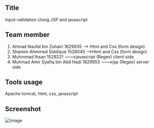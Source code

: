 ## Title 
Input-validation Using JSP and javascript

## Team member
1. Ahmad Naufal bin Zuhairi 1629935 --> Html and Css (form design)<br>
2. Shamim Ahmmed Siddique 1528045 -->Html and Css (form design)<br>
3. Muhmmad Ihsan 1529221 --->javascript (Regex) client side <br>
4. Muhmad Amir Syafiq bin Abd Hadi 1629953 --->jsp (Regex) server side <br> 

## Tools usage
Apache tomcat, html, css, javascript

## Screenshot
![image](github.com/mir033/Input-validation/tree/master/screenshoot/form.png)
